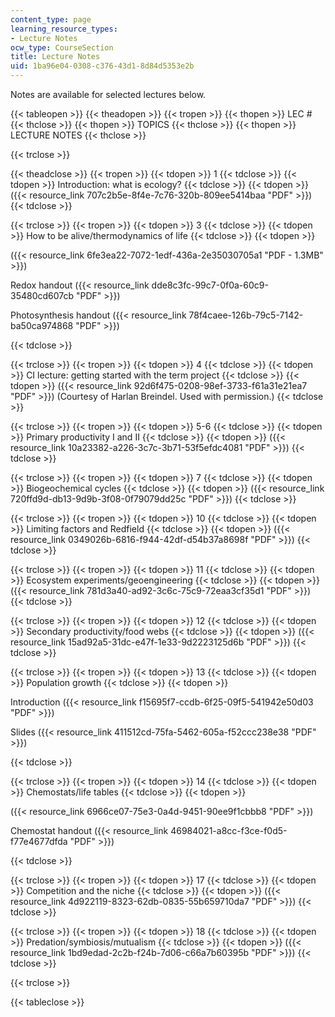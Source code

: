 ```yaml
---
content_type: page
learning_resource_types:
- Lecture Notes
ocw_type: CourseSection
title: Lecture Notes
uid: 1ba96e04-0308-c376-43d1-8d84d5353e2b
---
```


Notes are available for selected lectures below.

{{< tableopen >}}
{{< theadopen >}}
{{< tropen >}}
{{< thopen >}}
LEC #
{{< thclose >}}
{{< thopen >}}
TOPICS
{{< thclose >}}
{{< thopen >}}
LECTURE NOTES
{{< thclose >}}

{{< trclose >}}

{{< theadclose >}}
{{< tropen >}}
{{< tdopen >}}
1
{{< tdclose >}}
{{< tdopen >}}
Introduction: what is ecology?
{{< tdclose >}}
{{< tdopen >}}
({{< resource_link 707c2b5e-8f4e-7c76-320b-809ee5414baa "PDF" >}})
{{< tdclose >}}

{{< trclose >}}
{{< tropen >}}
{{< tdopen >}}
3
{{< tdclose >}}
{{< tdopen >}}
How to be alive/thermodynamics of life
{{< tdclose >}}
{{< tdopen >}}


({{< resource_link 6fe3ea22-7072-1edf-436a-2e35030705a1 "PDF - 1.3MB" >}})

Redox handout ({{< resource_link dde8c3fc-99c7-0f0a-60c9-35480cd607cb "PDF" >}})

Photosynthesis handout ({{< resource_link 78f4caee-126b-79c5-7142-ba50ca974868 "PDF" >}})


{{< tdclose >}}

{{< trclose >}}
{{< tropen >}}
{{< tdopen >}}
4
{{< tdclose >}}
{{< tdopen >}}
CI lecture: getting started with the term project
{{< tdclose >}}
{{< tdopen >}}
({{< resource_link 92d6f475-0208-98ef-3733-f61a31e21ea7 "PDF" >}}) (Courtesy of Harlan Breindel. Used with permission.)
{{< tdclose >}}

{{< trclose >}}
{{< tropen >}}
{{< tdopen >}}
5-6
{{< tdclose >}}
{{< tdopen >}}
Primary productivity I and II
{{< tdclose >}}
{{< tdopen >}}
({{< resource_link 10a23382-a226-3c7c-3b71-53f5efdc4081 "PDF" >}})
{{< tdclose >}}

{{< trclose >}}
{{< tropen >}}
{{< tdopen >}}
7
{{< tdclose >}}
{{< tdopen >}}
Biogeochemical cycles
{{< tdclose >}}
{{< tdopen >}}
({{< resource_link 720ffd9d-db13-9d9b-3f08-0f79079dd25c "PDF" >}})
{{< tdclose >}}

{{< trclose >}}
{{< tropen >}}
{{< tdopen >}}
10
{{< tdclose >}}
{{< tdopen >}}
Limiting factors and Redfield
{{< tdclose >}}
{{< tdopen >}}
({{< resource_link 0349026b-6816-f944-42df-d54b37a8698f "PDF" >}})
{{< tdclose >}}

{{< trclose >}}
{{< tropen >}}
{{< tdopen >}}
11
{{< tdclose >}}
{{< tdopen >}}
Ecosystem experiments/geoengineering
{{< tdclose >}}
{{< tdopen >}}
({{< resource_link 781d3a40-ad92-3c6c-75c9-72eaa3cf35d1 "PDF" >}})
{{< tdclose >}}

{{< trclose >}}
{{< tropen >}}
{{< tdopen >}}
12
{{< tdclose >}}
{{< tdopen >}}
Secondary productivity/food webs
{{< tdclose >}}
{{< tdopen >}}
({{< resource_link 15ad92a5-31dc-e47f-1e33-9d2223125d6b "PDF" >}})
{{< tdclose >}}

{{< trclose >}}
{{< tropen >}}
{{< tdopen >}}
13
{{< tdclose >}}
{{< tdopen >}}
Population growth
{{< tdclose >}}
{{< tdopen >}}


Introduction ({{< resource_link f15695f7-ccdb-6f25-09f5-541942e50d03 "PDF" >}})

Slides ({{< resource_link 411512cd-75fa-5462-605a-f52ccc238e38 "PDF" >}})


{{< tdclose >}}

{{< trclose >}}
{{< tropen >}}
{{< tdopen >}}
14
{{< tdclose >}}
{{< tdopen >}}
Chemostats/life tables
{{< tdclose >}}
{{< tdopen >}}


({{< resource_link 6966ce07-75e3-0a4d-9451-90ee9f1cbbb8 "PDF" >}})

Chemostat handout ({{< resource_link 46984021-a8cc-f3ce-f0d5-f77e4677dfda "PDF" >}})


{{< tdclose >}}

{{< trclose >}}
{{< tropen >}}
{{< tdopen >}}
17
{{< tdclose >}}
{{< tdopen >}}
Competition and the niche
{{< tdclose >}}
{{< tdopen >}}
({{< resource_link 4d922119-8323-62db-0835-55b659710da7 "PDF" >}})
{{< tdclose >}}

{{< trclose >}}
{{< tropen >}}
{{< tdopen >}}
18
{{< tdclose >}}
{{< tdopen >}}
Predation/symbiosis/mutualism
{{< tdclose >}}
{{< tdopen >}}
({{< resource_link 1bd9edad-2c2b-f24b-7d06-c66a7b60395b "PDF" >}})
{{< tdclose >}}

{{< trclose >}}

{{< tableclose >}}